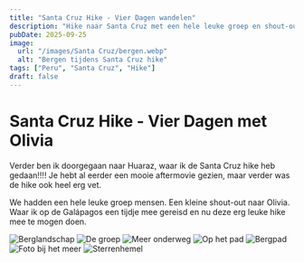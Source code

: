 ```yaml
---
title: "Santa Cruz Hike - Vier Dagen wandelen"
description: "Hike naar Santa Cruz met een hele leuke groep en shout-out naar Olivia."
pubDate: 2025-09-25
image:
  url: "/images/Santa Cruz/bergen.webp"
  alt: "Bergen tijdens Santa Cruz hike"
tags: ["Peru", "Santa Cruz", "Hike"]
draft: false
---
```


# Santa Cruz Hike - Vier Dagen met Olivia

Verder ben ik doorgegaan naar Huaraz, waar ik de Santa Cruz hike heb gedaan!!!! Je hebt al eerder een mooie aftermovie gezien, maar verder was de hike ook heel erg vet. 

We hadden een hele leuke groep mensen. Een kleine shout-out naar Olivia. Waar ik op de Galápagos een tijdje mee gereisd en nu deze erg leuke hike mee te mogen doen.

<div class="photo-grid">
  <img src="/images/Santa Cruz/bergen.webp" alt="Berglandschap" />
  <img src="/images/Santa Cruz/crew.webp" alt="De groep" />
  <img src="/images/Santa Cruz/meer.webp" alt="Meer onderweg" />
  <img src="/images/Santa Cruz/pad + ik.webp" alt="Op het pad" />
  <img src="/images/Santa Cruz/pad.webp" alt="Bergpad" />
  <img src="/images/Santa Cruz/photo with meer.webp" alt="Foto bij het meer" />
  <img src="/images/Santa Cruz/sterren.webp" alt="Sterrenhemel" />
</div>

